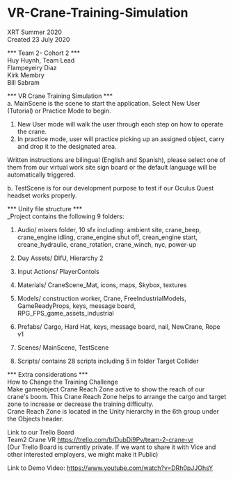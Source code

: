 # VR-Crane-Training-Simulation
XRT Summer 2020 <br />
Created 23 July 2020 <br />


*** Team 2- Cohort 2 *** <br />
Huy Huynh, Team Lead <br />
Flampeyeiry Diaz <br />
Kirk Membry <br />
Bill Sabram <br />


*** VR Crane Training Simulation *** <br />
a. MainScene is the scene to start the application. Select New User (Tutorial) or Practice Mode to begin. <br />
   1. New User mode will walk the user through each step on how to operate the crane. <br />
   2. In practice mode, user will practice picking up an assigned object, carry and drop it to the designated area.<br />

Written instructions are bilingual (English and Spanish), please select one of them from our virtual work site sign board or the default language will be automatically triggered. <br />

b. TestScene is for our development purpose to test if our Oculus Quest headset works properly. <br />


*** Unity file structure *** <br />
_Project contains the following 9 folders:<br />

1. Audio/ mixers folder, 10 sfx including: ambient site, crane_beep, crane_engine idling, crane_engine shut off, crean_engine start, creane_hydraulic, crane_rotation, crane_winch, nyc, power-up <br />

2. Duy Assets/ DlfU, Hierarchy 2 <br />

4. Input Actions/ PlayerContols <br />

5. Materials/ CraneScene_Mat, icons, maps, Skybox, textures <br />

6. Models/ construction worker, Crane, FreeIndustrialModels, GameReadyProps, keys, message board, RPG_FPS_game_assets_industrial <br />

7. Prefabs/ Cargo, Hard Hat, keys, message board, nail, NewCrane, Rope v1 <br />

8. Scenes/ MainScene, TestScene <br />

9. Scripts/ contains 28 scripts including 5 in folder Target Collider <br />


*** Extra considerations *** <br />
How to Change the Training Challenge <br />
Make gameobject Crane Reach Zone active to show the reach of our crane's boom. This Crane Reach Zone helps to arrange the cargo and target zone to increase or decrease the training difficulty. <br />
Crane Reach Zone is located in the Unity hierarchy in the 6th group under the Objects header. <br />

Link to our Trello Board <br />
Team2 Crane VR https://trello.com/b/DubDi9Pv/team-2-crane-vr <br />
(Our Trello Board is currently private. If we want to share it with Vice and other interested employers, we might make it Public) <br />

Link to Demo Video: https://www.youtube.com/watch?v=DRh0pJJOhsY
